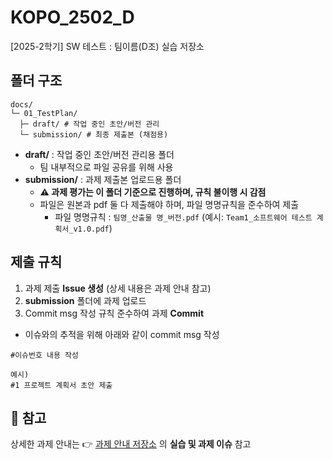 # KOPO_2502_D
[2025-2학기] SW 테스트 : 팀이름(D조) 실습 저장소



## 폴더 구조
```
docs/
└─ 01_TestPlan/
  ├─ draft/ # 작업 중인 초안/버전 관리
  └─ submission/ # 최종 제출본 (채점용)
```

- **draft/** : 작업 중인 초안/버전 관리용 폴더
  - 팀 내부적으로 파일 공유를 위해 사용  
- **submission/**  : 과제 제출본 업로드용 폴더
  - **⚠️ 과제 평가는 이 폴더 기준으로 진행하며, 규칙 불이행 시 감점**
  - 파일은 원본과 pdf 둘 다 제출해야 하며, 파일 명명규칙을 준수하여 제출
    - 파일 명명규칙 : `팀명_산출물 명_버전.pdf`   (예시: `Team1_소프트웨어 테스트 계획서_v1.0.pdf`)


## 제출 규칙
1. 과제 제출 **Issue 생성** (상세 내용은 과제 안내 참고)
2. **submission** 폴더에 과제 업로드
3. Commit msg 작성 규칙 준수하여 과제 **Commit**
  * 이슈와의 추적을 위해 아래와 같이 commit msg 작성
```
#이슈번호 내용 작성

예시)
#1 프로젝트 계획서 초안 제출
```

## 📌 참고
상세한 과제 안내는
👉 [과제 안내 저장소](https://github.com/s-eunbi-kim/KOPO-2502-SwTest_HighTech) 의 **실습 및 과제 이슈** 참고
